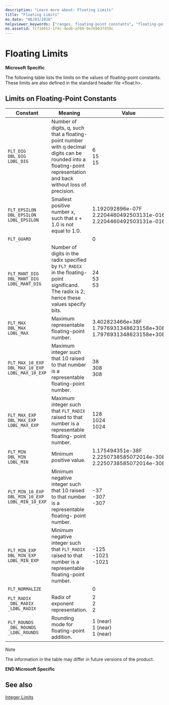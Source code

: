 ```yaml
---
description: "Learn more about: Floating Limits"
title: "Floating Limits"
ms.date: "08/03/2018"
helpviewer_keywords: ["ranges, floating-point constants", "floating-point constants, limits", "float.h header file", "limits, floating-point constants", "floating-point numbers [C++]", "floating limits"]
ms.assetid: fc718652-1f4c-4ed8-af60-0e769637459c
---
```

# Floating Limits

**Microsoft Specific**

The following table lists the limits on the values of floating-point constants. These limits are also defined in the standard header file \<float.h>.

## Limits on Floating-Point Constants

|Constant|Meaning|Value|
|--------------|-------------|-----------|
|`FLT_DIG`<br/>`DBL_DIG`<br/>`LDBL_DIG`|Number of digits, q, such that a floating-point number with q decimal digits can be rounded  into a floating-point representation and back without loss of precision.|6<br/>15<br/>15|
|`FLT_EPSILON`<br/>`DBL_EPSILON`<br/>`LDBL_EPSILON`|Smallest positive number  x, such that x + 1.0 is  not equal to 1.0.|1.192092896e-07F<br/>2.2204460492503131e-016<br/>2.2204460492503131e-016|
|`FLT_GUARD`||0|
|`FLT_MANT_DIG`<br/>`DBL_MANT_DIG`<br/>`LDBL_MANT_DIG`|Number of digits in the  radix specified by `FLT_RADIX` in the  floating-point significand. The radix is 2; hence  these values specify bits.|24<br/>53<br/>53|
|`FLT_MAX`<br/>`DBL_MAX`<br/>`LDBL_MAX`|Maximum representable  floating-point number.|3.402823466e+38F<br/>1.7976931348623158e+308<br/>1.7976931348623158e+308|
|`FLT_MAX_10_EXP`<br/>`DBL_MAX_10_EXP`<br/>`LDBL_MAX_10_EXP`|Maximum integer such  that 10 raised to that number is a representable floating-point number.|38<br/>308<br/>308|
|`FLT_MAX_EXP`<br/>`DBL_MAX_EXP`<br/>`LDBL_MAX_EXP`|Maximum integer such  that `FLT_RADIX` raised  to that number is a representable floating- point number.|128<br/>1024<br/>1024|
|`FLT_MIN`<br/>`DBL_MIN`<br/>`LDBL_MIN`|Minimum positive value.|1.175494351e-38F<br/>2.2250738585072014e-308<br/>2.2250738585072014e-308|
|`FLT_MIN_10_EXP`<br/>`DBL_MIN_10_EXP`<br/>`LDBL_MIN_10_EXP`|Minimum negative integer such that 10 raised to  that number is a representable floating- point number.|-37<br/>-307<br/>-307|
|`FLT_MIN_EXP`<br/>`DBL_MIN_EXP`<br/>`LDBL_MIN_EXP`|Minimum negative integer such that `FLT_RADIX` raised to that number is  a representable floating-point number.|-125<br/>-1021<br/>-1021|
|`FLT_NORMALIZE`||0|
|`FLT_RADIX`<br/>`_DBL_RADIX`<br/>`_LDBL_RADIX`|Radix of exponent representation.|2<br/>2<br/>2|
|`FLT_ROUNDS`<br/>`_DBL_ROUNDS`<br/>`_LDBL_ROUNDS`|Rounding mode for  floating-point addition.|1 (near)<br/>1 (near)<br/>1 (near)|

> [!NOTE]
> The information in the table may differ in future versions of the product.

**END Microsoft Specific**

## See also

[Integer Limits](../cpp/integer-limits.md)
